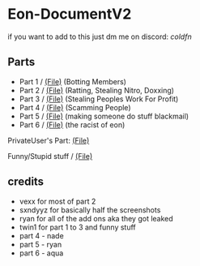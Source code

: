 # Eon-DocumentV2

if you want to add to this just dm me on discord: _coldfn_

## Parts
- Part 1 / [(File)](https://github.com/gn1e/Eon-DocumentV2/blob/main/parts/part1.md) (Botting Members)
- Part 2 / [(File)](https://github.com/gn1e/Eon-DocumentV2/blob/main/parts/part2.md) (Ratting, Stealing Nitro, Doxxing)
- Part 3 / [(File)](https://github.com/gn1e/Eon-DocumentV2/blob/main/parts/part3.md) (Stealing Peoples Work For Profit)
- Part 4 / [(File)](https://github.com/gn1e/Eon-DocumentV2/blob/main/parts/part4.md) (Scamming People)
- Part 5 / [(File)](https://github.com/gn1e/Eon-DocumentV2/blob/main/parts/part5.md) (making someone do stuff blackmail)
- Part 6 / [(File)](https://github.com/gn1e/Eon-DocumentV2/blob/main/parts/part5.md) (the racist of eon)

PrivateUser's Part: [(File)](https://github.com/gn1e/Eon-DocumentV2/blob/main/parts/privateuserspart.md)

Funny/Stupid stuff / [(File)](https://github.com/leaks995/Eon-DocumentV2/blob/main/parts/funny.md)

## credits
- vexx for most of part 2
- sxndyyz for basically half the screenshots
- ryan for all of the add ons aka they got leaked
- twin1 for part 1 to 3 and funny stuff
- part 4 - nade
- part 5 - ryan
- part 6 - aqua
